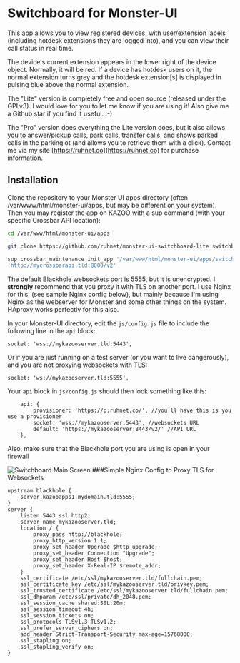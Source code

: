 # Switchboard for Monster-UI

This app allows you to view registered devices, with user/extension labels (including hotdesk extensions they are logged into), and you can view their call status in real time.

The device's current extension appears in the lower right of the device object. Normally, it will be red. If a device has hotdesk users on it, the normal extension turns grey and the hotdesk extension[s] is displayed in pulsing blue above the normal extension.

The "Lite" version is completely free and open source (released under the GPLv3). I would love for you to let me know if you are using it! Also give me a Github star if you find it useful. :-)

The "Pro" version does everything the Lite version does, but it also allows you to answer/pickup calls, park calls, transfer calls, and shows parked calls in the parkinglot (and allows you to retrieve them with a click). Contact me via my site [https://ruhnet.co](https://ruhnet.co) for purchase information.

## Installation
Clone the repository to your Monster UI apps directory (often /var/www/html/monster-ui/apps, but may be different on your system). Then you may register the app on KAZOO with a sup command (with your specific Crossbar API location):

```bash
cd /var/www/html/monster-ui/apps

git clone https://github.com/ruhnet/monster-ui-switchboard-lite switchboard

sup crossbar_maintenance init_app '/var/www/html/monster-ui/apps/switchboard' \
'http://mycrossbarapi.tld:8000/v2'
```
The default Blackhole websockets port is 5555, but it is unencrypted. I **strongly** recommend that you proxy it with TLS on another port. I use Nginx for this, (see sample Nginx config below), but mainly because I'm using Nginx as the webserver for Monster and some other things on the system. HAproxy works perfectly for this also.

In your Monster-UI directory, edit the `js/config.js` file to include the following line in the `api` block:
```
socket: 'wss://mykazooserver.tld:5443',
```

Or if you are just running on a test server (or you want to live dangerously), and you are not proxying websockets with TLS:
```
socket: 'ws://mykazooserver.tld:5555',
```
Your `api` block in `js/config.js` should then look something like this:
```
    api: {
        provisioner: 'https://p.ruhnet.co/', //you'll have this is you use a provisioner
        socket: 'wss://mykazooserver:5443', //websockets URL
        default: 'https://mykazooserver:8443/v2/' //API URL
    },
```

Also, make sure that the Blackhole port you are using is open in your firewall

![Switchboard Main Screen](https://github.com/ruhnet/monster-ui-switchboard-lite/raw/master/metadata/screenshots/switchboard.png)
###Simple Nginx Config to Proxy TLS for Websockets
```
upstream blackhole {
    server kazooapps1.mydomain.tld:5555;
}
server {
    listen 5443 ssl http2;
    server_name mykazooserver.tld;
    location / {
		proxy_pass http://blackhole;
    	proxy_http_version 1.1;
		proxy_set_header Upgrade $http_upgrade;
		proxy_set_header Connection "Upgrade";
		proxy_set_header Host $host;
		proxy_set_header X-Real-IP $remote_addr;
    }
    ssl_certificate /etc/ssl/mykazooserver.tld/fullchain.pem;
    ssl_certificate_key /etc/ssl/mykazooserver.tld/privkey.pem;
    ssl_trusted_certificate /etc/ssl/mykazooserver.tld/fullchain.pem;
    ssl_dhparam /etc/ssl/private/dh_2048.pem;
    ssl_session_cache shared:SSL:20m;
    ssl_session_timeout 4h;
    ssl_session_tickets on;
    ssl_protocols TLSv1.3 TLSv1.2;
    ssl_prefer_server_ciphers on;
    add_header Strict-Transport-Security max-age=15768000;
    ssl_stapling on;
    ssl_stapling_verify on;
}
```
